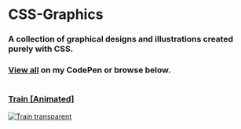 # CSS-Graphics
### A collection of graphical designs and illustrations created purely with CSS.
### [View all](https://codepen.io/AshleyBooth/pens/public) on my CodePen or browse below.
#
### [Train [Animated]](https://codepen.io/AshleyBooth/pen/wvVNQVd)
[![Train transparent](https://github.com/user-attachments/assets/b3f9a9ed-6e15-4086-a1c5-3ca9c73da34d)](https://codepen.io/AshleyBooth/pen/wvVNQVd)
